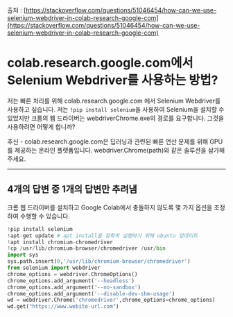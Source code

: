 출처 : [https://stackoverflow.com/questions/51046454/how-can-we-use-selenium-webdriver-in-colab-research-google-com](https://stackoverflow.com/questions/51046454/how-can-we-use-selenium-webdriver-in-colab-research-google-com)

# colab.research.google.com에서 Selenium Webdriver를 사용하는 방법?

저는 빠른 처리를 위해 colab.research.google.com 에서 Selenium Webdriver를 사용하고 싶습니다. 저는 `!pip install selenium`을 사용하여 Selenium을 설치할 수 있었지만 크롬의 웹 드라이버는 webdriverChrome.exe의 경로를 요구합니다. 그것을 사용하려면 어떻게 합니까?

추신 - colab.research.google.com은 딥러닝과 관련된 빠른 연산 문제를 위해 GPU를 제공하는 온라인 플랫폼입니다. webdriver.Chrome(path)와 같은 솔루션을 삼가해 주세요.

---

## 4개의 답변 중 1개의 답변만 추려냄

크롬 웹 드라이버를 설치하고 Google Colab에서 충돌하지 않도록 몇 가지 옵션을 조정하여 수행할 수 있습니다.

```python
!pip install selenium
!apt-get update # apt install을 정확히 실행하기 위해 ubuntu 업데이트
!apt install chromium-chromedriver
!cp /usr/lib/chromium-browser/chromedriver /usr/bin
import sys
sys.path.insert(0,'/usr/lib/chromium-browser/chromedriver')
from selenium import webdriver
chrome_options = webdriver.ChromeOptions()
chrome_options.add_argument('--headless')
chrome_options.add_argument('--no-sandbox')
chrome_options.add_argument('--disable-dev-shm-usage')
wd = webdriver.Chrome('chromedriver',chrome_options=chrome_options)
wd.get("https://www.webite-url.com")
```
